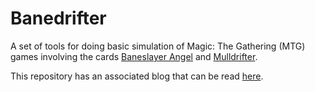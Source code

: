 # Banedrifter

A set of tools for doing basic simulation of Magic: The Gathering (MTG) games involving the cards [Baneslayer Angel](https://gatherer.wizards.com/Pages/Card/Details.aspx?multiverseid=191065) and [Mulldrifter](https://gatherer.wizards.com/Pages/Card/Details.aspx?multiverseid=145811).

This repository has an associated blog that can be read [here](https://dpesce.github.io/banedrifter/).

